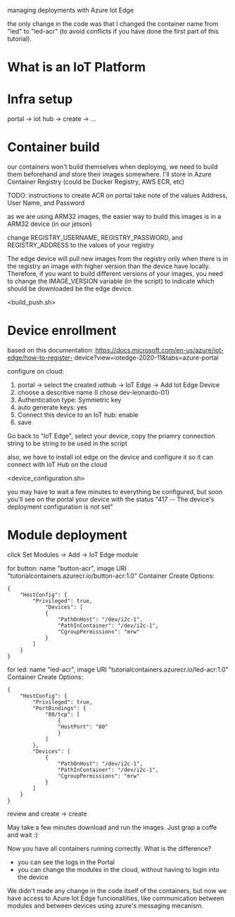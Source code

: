 managing deployments with Azure Iot Edge

the only change in the code was that I changed the container name from "led" to "led-acr" (to avoid conflicts if you have done the first part of this tutorial).

# What is an IoT Platform

# Infra setup
portal -> iot hub -> create -> ...

# Container build
our containers won't build themselves when deploying, we need to build them beforehand and store their images somewhere. I'll store in Azure Container Registry (could be Docker Registry, AWS ECR, etc)

TODO: instructions to create ACR on portal
take note of the values Address, User Name, and Password

as we are using ARM32 images, the easier way to build this images is in a ARM32 device (in our jetson)

change REGISTRY_USERNAME, REGISTRY_PASSWORD, and REGISTRY_ADDRESS to the values of your registry

The edge device will pull new images from the registry only when there is in the registry an image with higher version than the device have locally. Therefore, if you want to build different versions of your images, you need to change the IMAGE_VERSION variable (in the script) to indicate which should be downloaded be the edge device.

<build_push.sh>



# Device enrollment
based on this documentation: https://docs.microsoft.com/en-us/azure/iot-edge/how-to-register-
device?view=iotedge-2020-11&tabs=azure-portal


configure on cloud:
1. portal -> select the created iothub -> IoT Edge -> Add Iot Edge Device
2. choose a descritive name (I chose dev-leonardo-01)
3. Authentication type: Symmetric key
4. auto generate keys: yes
5. Connect this device to an IoT hub: enable
6. save




Go back to "IoT Edge", select your device, copy the priamry connection string to be string to be used in the script

also, we have to install iot edge on the device and configure it so it can connect with IoT Hub on the cloud

<device_configuration.sh>



you may have to wait a few minutes to everything be configured, but soon you'll see on the portal your device with the status "417 -- The device's deployment configuration is not set"

# Module deployment

click Set Modules -> Add ->     IoT Edge module


for button:
name "button-acr", image URI "tutorialcontainers.azurecr.io/button-acr:1.0"
Container Create Options:
```
{
    "HostConfig": {
        "Privileged": true,
            "Devices": [
            {
                "PathOnHost": "/dev/i2c-1",
                "PathInContainer": "/dev/i2c-1",
                "CgroupPermissions": "mrw"
            }
        ]
    }
}
```

for led:
name "led-acr", image URI "tutorialcontainers.azurecr.io/led-acr:1.0"
Container Create Options:
```
{
    "HostConfig": {
        "Privileged": true,
        "PortBindings": {
            "80/tcp": [
                {
                "HostPort": "80"
                }
            ]
        },
        "Devices": [
            {
                "PathOnHost": "/dev/i2c-1",
                "PathInContainer": "/dev/i2c-1",
                "CgroupPermissions": "mrw"
            }
        ]
    }
}
```
review and create -> create


May take a few minutes download and run the images. Just grap a coffe and wait :) 



Now you have all containers running correctly.
What is the difference?
* you can see the logs in the Portal
* you can change the modules in the cloud, without having to login into the device

We didn't made any change in the code itself of the containers, but now we have access to Azure Iot Edge funcionallities, like communication between modules and between devices using azure's messaging mecanism.
